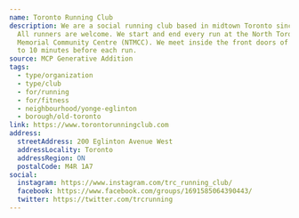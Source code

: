 ```yaml
---
name: Toronto Running Club
description: We are a social running club based in midtown Toronto since 1995.
  All runners are welcome. We start and end every run at the North Toronto
  Memorial Community Centre (NTMCC). We meet inside the front doors of NTMCC 5
  to 10 minutes before each run.
source: MCP Generative Addition
tags:
  - type/organization
  - type/club
  - for/running
  - for/fitness
  - neighbourhood/yonge-eglinton
  - borough/old-toronto
link: https://www.torontorunningclub.com
address:
  streetAddress: 200 Eglinton Avenue West
  addressLocality: Toronto
  addressRegion: ON
  postalCode: M4R 1A7
social:
  instagram: https://www.instagram.com/trc_running_club/
  facebook: https://www.facebook.com/groups/1691585064390443/
  twitter: https://twitter.com/trcrunning
---
```

